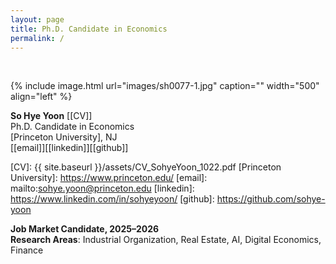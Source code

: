 ```yaml
---
layout: page
title: Ph.D. Candidate in Economics   
permalink: /
---
```

<br> 

{% include image.html url="images/sh0077-1.jpg" caption="" width="500" align="left" %}


**So Hye Yoon** [[CV]]<br />
Ph.D. Candidate in Economics <br />
[Princeton University], NJ <br />
[[email]][[linkedin]][[github]] <br />

[CV]: {{ site.baseurl }}/assets/CV_SohyeYoon_1022.pdf
[Princeton University]: https://www.princeton.edu/
[email]: mailto:sohye.yoon@princeton.edu
[linkedin]: https://www.linkedin.com/in/sohyeyoon/
[github]: https://github.com/sohye-yoon

**Job Market Candidate, 2025–2026**  
**Research Areas**: Industrial Organization, Real Estate, AI, Digital Economics, Finance
